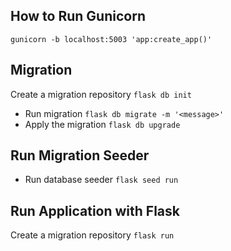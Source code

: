 ## How to Run Gunicorn
```gunicorn -b localhost:5003 'app:create_app()'```

## Migration
Create a migration repository `flask db init`
- Run migration `flask db migrate -m '<message>'`
- Apply the migration `flask db upgrade`

## Run Migration Seeder
- Run database seeder `flask seed run`

## Run Application with Flask
Create a migration repository `flask run`
